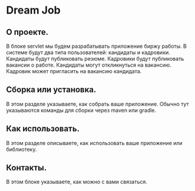 # Dream Job

## О проекте. 
В блоке servlet мы будем разрабатывать приложение биржу работы.
В системе будут два типа пользователей: кандидаты и кадровики. Кандидаты будут публиковать резюме. Кадровики будут публиковать вакансии о работе.
Кандидаты могут откликнуться на вакансию. Кадровик может пригласить на вакансию кандидата.

## Сборка или установка. 
В этом разделе указываете, как собрать ваше приложение. 
Обычно тут указываются команды для сборки через maven или gradle.

## Как использовать. 
В этом разделе описываете, как использовать ваше приложение или библиотеку.

## Контакты.
В этом блоке указываете, как можно с вами связаться.